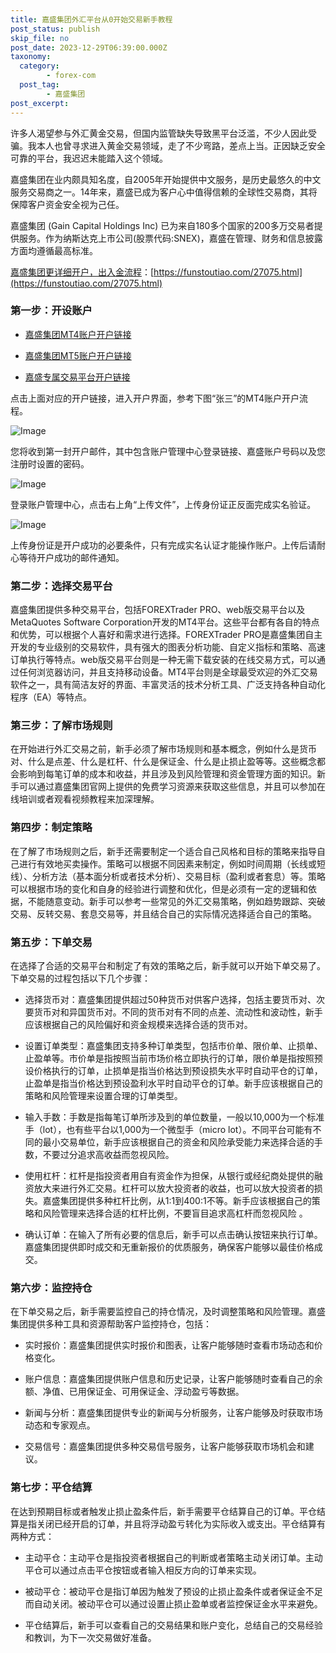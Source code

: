 ```yaml
---
title: 嘉盛集团外汇平台从0开始交易新手教程
post_status: publish
skip_file: no
post_date: 2023-12-29T06:39:00.000Z
taxonomy:
  category:
        - forex-com
  post_tag:
        - 嘉盛集团
post_excerpt: 
---
```

许多人渴望参与外汇黄金交易，但国内监管缺失导致黑平台泛滥，不少人因此受骗。我本人也曾寻求进入黄金交易领域，走了不少弯路，差点上当。正因缺乏安全可靠的平台，我迟迟未能踏入这个领域。

嘉盛集团在业内颇具知名度，自2005年开始提供中文服务，是历史最悠久的中文服务交易商之一。14年来，嘉盛已成为客户心中值得信赖的全球性交易商，其将保障客户资金安全视为己任。

嘉盛集团 (Gain Capital Holdings Inc) 已为来自180多个国家的200多万交易者提供服务。作为纳斯达克上市公司(股票代码:SNEX)，嘉盛在管理、财务和信息披露方面均遵循最高标准。

[嘉盛集团更详细开户，出入金流程](https://funstoutiao.com/27075.html)：[https://funstoutiao.com/27075.html](https://funstoutiao.com/27075.html)

### 第一步：开设账户

* [嘉盛集团MT4账户开户链接](https://s.ssgg.net/jsmt4)

* [嘉盛集团MT5账户开户链接](https://s.ssgg.net/jsmt5)

* [嘉盛专属交易平台开户链接](https://s.ssgg.net/js)

点击上面对应的开户链接，进入开户界面，参考下图“张三”的MT4账户开户流程。

![Image](https://prod-files-secure.s3.us-west-2.amazonaws.com/39ed1227-6d7d-4570-be36-9ccd4a2c4241/7a167aea-686b-400d-af59-4e18eb607a40/640.png?X-Amz-Algorithm=AWS4-HMAC-SHA256&X-Amz-Content-Sha256=UNSIGNED-PAYLOAD&X-Amz-Credential=ASIAZI2LB4662XUUR5MT%2F20250429%2Fus-west-2%2Fs3%2Faws4_request&X-Amz-Date=20250429T161309Z&X-Amz-Expires=3600&X-Amz-Security-Token=IQoJb3JpZ2luX2VjEPf%2F%2F%2F%2F%2F%2F%2F%2F%2F%2FwEaCXVzLXdlc3QtMiJHMEUCIQCC%2BEofTZ7sj61hJmN%2Ftfb5lG9eWOTEhZHf0ElTQHvhYgIgaMXDkE%2Be1lmxPbWobkDcoNYIoFyrDqrhWF1kcqTT7qEqiAQIkP%2F%2F%2F%2F%2F%2F%2F%2F%2F%2FARAAGgw2Mzc0MjMxODM4MDUiDEZ4xi3kB1FvNnwmBSrcA4d9n1YLEsU3FG52ALSZn8VUZhZ869g0Lxci1u6Uzw2RNY1CYGBSCX0YkaaM%2BTI2w8veVOxQnd1HEn%2BFp%2Bx14tTpvnb3QECdoZt3sqF4DH30HIxveT457kBc2%2FThVlif%2BAhZLXZUPIsIwp46%2BJzMiDMERepeYirHOu%2BvmPsj06eDwopu%2B8rbjZ7329BKv2PZ8t7Zwjmw3ghEcAw8Z9AvZfJDvacuXwf%2FE17Kqy1MGqGNvONPxOBjrZBhAWFd8p1hVeOi3hs9hhvDc%2Fr62PPuKqvZ0QYcFET8G45KdFEvxoRWcHvvzL%2Fszx1vR8VzLJX5wyPg6szZzr8wS6r2H0qlk%2F5ZBpSLJPxXKrSrXEQA3kB%2FX84W9jpAXqp%2FY9hPqt3hm22MAAwDltHgxut%2BEktJ5vxve%2BcxIxDuBG9LCw12QXePJToPPj4uOayaceiTBk4lTZ05Nf6oiMa6hPDyLuDtFSoq8uw%2F1fEmOWayfVz9F5QtX7x7Ay%2BDRzMtA6yHlgiJCqEx65hesvVKbXyUleBXg7G2Z3RKAg4Htkwmr2oiEHskQqnvs20jgGoe9GVlYS6AwWLDZcBlJ%2F5dfzkHhyqFw9c%2Fk2ceoQV793OyAKTO1ot2IhdeZtm2oFRDPRE6MOXZw8AGOqUBV38RvJ47Q84S6gjkthx%2FwvjTmeQAgm0nh%2BiYj1XSi7idcN7nhbmJV0RnT2WhxIRWLCXcZvG06SDmBRFNDPWVxuYqm9EwwiebfhtE9Ue1ZGwyn5sz5Q6%2FE%2BwBnE4A8yXsCTBPEoOvhMjX2o18R%2FY1pb5rVvT9OnvrDcEwlQ5YO2gm0V3XAaBtgqHis%2BN1ZRaQJj11JyGc3NLKy76K41%2FbjPHsiTWa&X-Amz-Signature=4da8df741308e361c1a128b14a928a39ad03113b5dbfb3615d1a4d1616ea1ab3&X-Amz-SignedHeaders=host&x-id=GetObject)

您将收到第一封开户邮件，其中包含账户管理中心登录链接、嘉盛账户号码以及您注册时设置的密码。

![Image](https://prod-files-secure.s3.us-west-2.amazonaws.com/39ed1227-6d7d-4570-be36-9ccd4a2c4241/eaa1c6b3-2877-4284-a0e1-530e222c27fb/image.png?X-Amz-Algorithm=AWS4-HMAC-SHA256&X-Amz-Content-Sha256=UNSIGNED-PAYLOAD&X-Amz-Credential=ASIAZI2LB4662XUUR5MT%2F20250429%2Fus-west-2%2Fs3%2Faws4_request&X-Amz-Date=20250429T161309Z&X-Amz-Expires=3600&X-Amz-Security-Token=IQoJb3JpZ2luX2VjEPf%2F%2F%2F%2F%2F%2F%2F%2F%2F%2FwEaCXVzLXdlc3QtMiJHMEUCIQCC%2BEofTZ7sj61hJmN%2Ftfb5lG9eWOTEhZHf0ElTQHvhYgIgaMXDkE%2Be1lmxPbWobkDcoNYIoFyrDqrhWF1kcqTT7qEqiAQIkP%2F%2F%2F%2F%2F%2F%2F%2F%2F%2FARAAGgw2Mzc0MjMxODM4MDUiDEZ4xi3kB1FvNnwmBSrcA4d9n1YLEsU3FG52ALSZn8VUZhZ869g0Lxci1u6Uzw2RNY1CYGBSCX0YkaaM%2BTI2w8veVOxQnd1HEn%2BFp%2Bx14tTpvnb3QECdoZt3sqF4DH30HIxveT457kBc2%2FThVlif%2BAhZLXZUPIsIwp46%2BJzMiDMERepeYirHOu%2BvmPsj06eDwopu%2B8rbjZ7329BKv2PZ8t7Zwjmw3ghEcAw8Z9AvZfJDvacuXwf%2FE17Kqy1MGqGNvONPxOBjrZBhAWFd8p1hVeOi3hs9hhvDc%2Fr62PPuKqvZ0QYcFET8G45KdFEvxoRWcHvvzL%2Fszx1vR8VzLJX5wyPg6szZzr8wS6r2H0qlk%2F5ZBpSLJPxXKrSrXEQA3kB%2FX84W9jpAXqp%2FY9hPqt3hm22MAAwDltHgxut%2BEktJ5vxve%2BcxIxDuBG9LCw12QXePJToPPj4uOayaceiTBk4lTZ05Nf6oiMa6hPDyLuDtFSoq8uw%2F1fEmOWayfVz9F5QtX7x7Ay%2BDRzMtA6yHlgiJCqEx65hesvVKbXyUleBXg7G2Z3RKAg4Htkwmr2oiEHskQqnvs20jgGoe9GVlYS6AwWLDZcBlJ%2F5dfzkHhyqFw9c%2Fk2ceoQV793OyAKTO1ot2IhdeZtm2oFRDPRE6MOXZw8AGOqUBV38RvJ47Q84S6gjkthx%2FwvjTmeQAgm0nh%2BiYj1XSi7idcN7nhbmJV0RnT2WhxIRWLCXcZvG06SDmBRFNDPWVxuYqm9EwwiebfhtE9Ue1ZGwyn5sz5Q6%2FE%2BwBnE4A8yXsCTBPEoOvhMjX2o18R%2FY1pb5rVvT9OnvrDcEwlQ5YO2gm0V3XAaBtgqHis%2BN1ZRaQJj11JyGc3NLKy76K41%2FbjPHsiTWa&X-Amz-Signature=91accbf6a100687e650c1fc8cf5b3a2af0a33f4ba658caf92ece612574112547&X-Amz-SignedHeaders=host&x-id=GetObject)

登录账户管理中心，点击右上角“上传文件”，上传身份证正反面完成实名验证。

![Image](https://prod-files-secure.s3.us-west-2.amazonaws.com/39ed1227-6d7d-4570-be36-9ccd4a2c4241/54090639-09fc-46b4-a135-e0289f707147/image.png?X-Amz-Algorithm=AWS4-HMAC-SHA256&X-Amz-Content-Sha256=UNSIGNED-PAYLOAD&X-Amz-Credential=ASIAZI2LB4662XUUR5MT%2F20250429%2Fus-west-2%2Fs3%2Faws4_request&X-Amz-Date=20250429T161309Z&X-Amz-Expires=3600&X-Amz-Security-Token=IQoJb3JpZ2luX2VjEPf%2F%2F%2F%2F%2F%2F%2F%2F%2F%2FwEaCXVzLXdlc3QtMiJHMEUCIQCC%2BEofTZ7sj61hJmN%2Ftfb5lG9eWOTEhZHf0ElTQHvhYgIgaMXDkE%2Be1lmxPbWobkDcoNYIoFyrDqrhWF1kcqTT7qEqiAQIkP%2F%2F%2F%2F%2F%2F%2F%2F%2F%2FARAAGgw2Mzc0MjMxODM4MDUiDEZ4xi3kB1FvNnwmBSrcA4d9n1YLEsU3FG52ALSZn8VUZhZ869g0Lxci1u6Uzw2RNY1CYGBSCX0YkaaM%2BTI2w8veVOxQnd1HEn%2BFp%2Bx14tTpvnb3QECdoZt3sqF4DH30HIxveT457kBc2%2FThVlif%2BAhZLXZUPIsIwp46%2BJzMiDMERepeYirHOu%2BvmPsj06eDwopu%2B8rbjZ7329BKv2PZ8t7Zwjmw3ghEcAw8Z9AvZfJDvacuXwf%2FE17Kqy1MGqGNvONPxOBjrZBhAWFd8p1hVeOi3hs9hhvDc%2Fr62PPuKqvZ0QYcFET8G45KdFEvxoRWcHvvzL%2Fszx1vR8VzLJX5wyPg6szZzr8wS6r2H0qlk%2F5ZBpSLJPxXKrSrXEQA3kB%2FX84W9jpAXqp%2FY9hPqt3hm22MAAwDltHgxut%2BEktJ5vxve%2BcxIxDuBG9LCw12QXePJToPPj4uOayaceiTBk4lTZ05Nf6oiMa6hPDyLuDtFSoq8uw%2F1fEmOWayfVz9F5QtX7x7Ay%2BDRzMtA6yHlgiJCqEx65hesvVKbXyUleBXg7G2Z3RKAg4Htkwmr2oiEHskQqnvs20jgGoe9GVlYS6AwWLDZcBlJ%2F5dfzkHhyqFw9c%2Fk2ceoQV793OyAKTO1ot2IhdeZtm2oFRDPRE6MOXZw8AGOqUBV38RvJ47Q84S6gjkthx%2FwvjTmeQAgm0nh%2BiYj1XSi7idcN7nhbmJV0RnT2WhxIRWLCXcZvG06SDmBRFNDPWVxuYqm9EwwiebfhtE9Ue1ZGwyn5sz5Q6%2FE%2BwBnE4A8yXsCTBPEoOvhMjX2o18R%2FY1pb5rVvT9OnvrDcEwlQ5YO2gm0V3XAaBtgqHis%2BN1ZRaQJj11JyGc3NLKy76K41%2FbjPHsiTWa&X-Amz-Signature=5d91cf9b67d96e563bd54da6421c49dc59b14f3eb1bb0715f5c2377d45f08e72&X-Amz-SignedHeaders=host&x-id=GetObject)

上传身份证是开户成功的必要条件，只有完成实名认证才能操作账户。上传后请耐心等待开户成功的邮件通知。

### 第二步：选择交易平台

嘉盛集团提供多种交易平台，包括FOREXTrader PRO、web版交易平台以及MetaQuotes Software Corporation开发的MT4平台。这些平台都有各自的特点和优势，可以根据个人喜好和需求进行选择。FOREXTrader PRO是嘉盛集团自主开发的专业级别的交易软件，具有强大的图表分析功能、自定义指标和策略、高速订单执行等特点。web版交易平台则是一种无需下载安装的在线交易方式，可以通过任何浏览器访问，并且支持移动设备。MT4平台则是全球最受欢迎的外汇交易软件之一，具有简洁友好的界面、丰富灵活的技术分析工具、广泛支持各种自动化程序（EA）等特点。

### 第三步：了解市场规则

在开始进行外汇交易之前，新手必须了解市场规则和基本概念，例如什么是货币对、什么是点差、什么是杠杆、什么是保证金、什么是止损止盈等等。这些概念都会影响到每笔订单的成本和收益，并且涉及到风险管理和资金管理方面的知识。新手可以通过嘉盛集团官网上提供的免费学习资源来获取这些信息，并且可以参加在线培训或者观看视频教程来加深理解。

### 第四步：制定策略

在了解了市场规则之后，新手还需要制定一个适合自己风格和目标的策略来指导自己进行有效地买卖操作。策略可以根据不同因素来制定，例如时间周期（长线或短线）、分析方法（基本面分析或者技术分析）、交易目标（盈利或者套息）等。策略可以根据市场的变化和自身的经验进行调整和优化，但是必须有一定的逻辑和依据，不能随意变动。新手可以参考一些常见的外汇交易策略，例如趋势跟踪、突破交易、反转交易、套息交易等，并且结合自己的实际情况选择适合自己的策略。

### 第五步：下单交易

在选择了合适的交易平台和制定了有效的策略之后，新手就可以开始下单交易了。下单交易的过程包括以下几个步骤：

* 选择货币对：嘉盛集团提供超过50种货币对供客户选择，包括主要货币对、次要货币对和异国货币对。不同的货币对有不同的点差、流动性和波动性，新手应该根据自己的风险偏好和资金规模来选择合适的货币对。

* 设置订单类型：嘉盛集团支持多种订单类型，包括市价单、限价单、止损单、止盈单等。市价单是指按照当前市场价格立即执行的订单，限价单是指按照预设价格执行的订单，止损单是指当价格达到预设损失水平时自动平仓的订单，止盈单是指当价格达到预设盈利水平时自动平仓的订单。新手应该根据自己的策略和风险管理来设置合理的订单类型。

* 输入手数：手数是指每笔订单所涉及到的单位数量，一般以10,000为一个标准手（lot），也有些平台以1,000为一个微型手（micro lot）。不同平台可能有不同的最小交易单位，新手应该根据自己的资金和风险承受能力来选择合适的手数，不要过分追求高收益而忽视风险。

* 使用杠杆：杠杆是指投资者用自有资金作为担保，从银行或经纪商处提供的融资放大来进行外汇交易。杠杆可以放大投资者的收益，也可以放大投资者的损失。嘉盛集团提供多种杠杆比例，从1:1到400:1不等。新手应该根据自己的策略和风险管理来选择合适的杠杆比例，不要盲目追求高杠杆而忽视风险 。

* 确认订单：在输入了所有必要的信息后，新手可以点击确认按钮来执行订单。嘉盛集团提供即时成交和无重新报价的优质服务，确保客户能够以最佳价格成交。

### 第六步：监控持仓

在下单交易之后，新手需要监控自己的持仓情况，及时调整策略和风险管理。嘉盛集团提供多种工具和资源帮助客户监控持仓，包括：

* 实时报价：嘉盛集团提供实时报价和图表，让客户能够随时查看市场动态和价格变化。

* 账户信息：嘉盛集团提供账户信息和历史记录，让客户能够随时查看自己的余额、净值、已用保证金、可用保证金、浮动盈亏等数据。

* 新闻与分析：嘉盛集团提供专业的新闻与分析服务，让客户能够及时获取市场动态和专家观点。

* 交易信号：嘉盛集团提供多种交易信号服务，让客户能够获取市场机会和建议。

### 第七步：平仓结算

在达到预期目标或者触发止损止盈条件后，新手需要平仓结算自己的订单。平仓结算是指关闭已经开启的订单，并且将浮动盈亏转化为实际收入或支出。平仓结算有两种方式：

* 主动平仓：主动平仓是指投资者根据自己的判断或者策略主动关闭订单。主动平仓可以通过点击平仓按钮或者输入相反方向的订单来实现。

* 被动平仓：被动平仓是指订单因为触发了预设的止损止盈条件或者保证金不足而自动关闭。被动平仓可以通过设置止损止盈单或者监控保证金水平来避免。

* 平仓结算后，新手可以查看自己的交易结果和账户变化，总结自己的交易经验和教训，为下一次交易做好准备。
